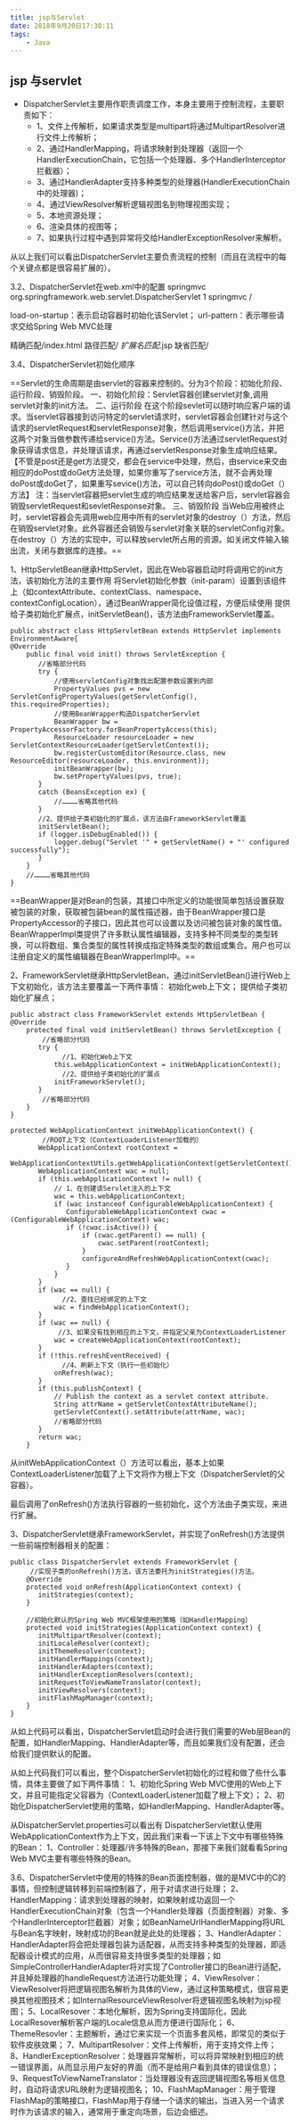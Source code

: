 ```yaml
---
title: jsp与Servlet
date: 2018年9月20日17:30:11
tags:
    - Java
---
```

## jsp 与servlet

- DispatcherServlet主要用作职责调度工作，本身主要用于控制流程，主要职责如下：
  - 1、文件上传解析，如果请求类型是multipart将通过MultipartResolver进行文件上传解析；
  - 2、通过HandlerMapping，将请求映射到处理器（返回一个HandlerExecutionChain，它包括一个处理器、多个HandlerInterceptor拦截器）；
  - 3、通过HandlerAdapter支持多种类型的处理器(HandlerExecutionChain中的处理器)；
  - 4、通过ViewResolver解析逻辑视图名到物理视图实现；
  - 5、本地资源处理；
  - 6、渲染具体的视图等；
  - 7、如果执行过程中遇到异常将交给HandlerExceptionResolver来解析。

从以上我们可以看出DispatcherServlet主要负责流程的控制（而且在流程中的每个关键点都是很容易扩展的）。

3.2、DispatcherServlet在web.xml中的配置
    <servlet>
        <servlet-name>springmvc</servlet-name>
        <servlet-class>org.springframework.web.servlet.DispatcherServlet</servlet-class>
        <load-on-startup>1</load-on-startup>
        </servlet>
    <servlet-mapping>
        <servlet-name>springmvc</servlet-name>
        <url-pattern>/</url-pattern>
    </servlet-mapping>
 
 
 load-on-startup：表示启动容器时初始化该Servlet；
 url-pattern：表示哪些请求交给Spring Web MVC处理
 
 
 精确匹配<url-pattern>/index.html</url-pattern>
 路径匹配<url-pattern>/*</url-pattern>
 扩展名匹配<url-pattern>*.jsp</url-pattern>
 缺省匹配<url-pattern>/</url-pattern>


3.4、DispatcherServlet初始化顺序


==Servlet的生命周期是由servlet的容器来控制的。分为3个阶段：初始化阶段、运行阶段、销毁阶段。
    一、初始化阶段：Servlet容器创建servlet对象,调用servlet对象的init方法。
    二、运行阶段
        在这个阶段sevlet可以随时响应客户端的请求。当servlet容器接到访问特定的servlet请求时，servlet容器会创建针对与这个请求的servletRequest和servletResponse对象，然后调用service()方法，并把这两个对象当做参数传递给service()方法。Service()方法通过servletRequest对象获得请求信息，并处理该请求，再通过servletResponse对象生成响应结果。
        【不管是post还是get方法提交，都会在service中处理，然后，由service来交由相应的doPost或doGet方法处理，如果你重写了service方法，就不会再处理doPost或doGet了，如果重写sevice()方法，可以自己转向doPost()或doGet（）方法】
        注：当servlet容器把servlet生成的响应结果发送给客户后，servlet容器会销毁servletRequest和sevletResponse对象。
    三、销毁阶段
        当Web应用被终止时，servlet容器会先调用web应用中所有的servlet对象的destroy（）方法，然后在销毁servlet对象。此外容器还会销毁与servlet对象关联的servletConfig对象。
        在destroy（）方法的实现中，可以释放servlet所占用的资源。如关闭文件输入输出流，关闭与数据库的连接。==


  1、HttpServletBean继承HttpServlet，因此在Web容器启动时将调用它的init方法，该初始化方法的主要作用
    将Servlet初始化参数（init-param）设置到该组件上（如contextAttribute、contextClass、namespace、contextConfigLocation），通过BeanWrapper简化设值过程，方便后续使用
    提供给子类初始化扩展点，initServletBean()，该方法由FrameworkServlet覆盖。


```
public abstract class HttpServletBean extends HttpServlet implements EnvironmentAware{
@Override
    public final void init() throws ServletException {
       //省略部分代码
       try {
           //使用servletConfig对象找出配置参数设置到内部
           PropertyValues pvs = new ServletConfigPropertyValues(getServletConfig(), this.requiredProperties);
           //使用BeanWrapper构造DispatcherServlet
           BeanWrapper bw = PropertyAccessorFactory.forBeanPropertyAccess(this);
           ResourceLoader resourceLoader = new ServletContextResourceLoader(getServletContext());
           bw.registerCustomEditor(Resource.class, new ResourceEditor(resourceLoader, this.environment));
           initBeanWrapper(bw);
           bw.setPropertyValues(pvs, true);
       }
       catch (BeansException ex) {
           //…………省略其他代码
       }
       //2、提供给子类初始化的扩展点，该方法由FrameworkServlet覆盖
       initServletBean();
       if (logger.isDebugEnabled()) {
           logger.debug("Servlet '" + getServletName() + "' configured successfully");
       }
    }
    //…………省略其他代码
}
```


==BeanWrapper是对Bean的包装，其接口中所定义的功能很简单包括设置获取被包装的对象，获取被包装bean的属性描述器，由于BeanWrapper接口是PropertyAccessor的子接口，因此其也可以设置以及访问被包装对象的属性值。BeanWrapperImpl类提供了许多默认属性编辑器，支持多种不同类型的类型转换，可以将数组、集合类型的属性转换成指定特殊类型的数组或集合。用户也可以注册自定义的属性编辑器在BeanWrapperImpl中。==

 
2、FrameworkServlet继承HttpServletBean，通过initServletBean()进行Web上下文初始化，该方法主要覆盖一下两件事情：
    初始化web上下文；
    提供给子类初始化扩展点；

```
public abstract class FrameworkServlet extends HttpServletBean {
@Override
    protected final void initServletBean() throws ServletException {
        //省略部分代码
       try {
             //1、初始化Web上下文
           this.webApplicationContext = initWebApplicationContext();
             //2、提供给子类初始化的扩展点
           initFrameworkServlet();
       }
        //省略部分代码
    }
}
 
protected WebApplicationContext initWebApplicationContext() {
        //ROOT上下文（ContextLoaderListener加载的）
       WebApplicationContext rootContext =
              WebApplicationContextUtils.getWebApplicationContext(getServletContext());
       WebApplicationContext wac = null;
       if (this.webApplicationContext != null) {
           // 1、在创建该Servlet注入的上下文
           wac = this.webApplicationContext;
           if (wac instanceof ConfigurableWebApplicationContext) {
              ConfigurableWebApplicationContext cwac = (ConfigurableWebApplicationContext) wac;
              if (!cwac.isActive()) {
                  if (cwac.getParent() == null) {
                      cwac.setParent(rootContext);
                  }
                  configureAndRefreshWebApplicationContext(cwac);
              }
           }
       }
       if (wac == null) {
             //2、查找已经绑定的上下文
           wac = findWebApplicationContext();
       }
       if (wac == null) {
            //3、如果没有找到相应的上下文，并指定父亲为ContextLoaderListener
           wac = createWebApplicationContext(rootContext);
       }
       if (!this.refreshEventReceived) {
             //4、刷新上下文（执行一些初始化）
           onRefresh(wac);
       }
       if (this.publishContext) {
           // Publish the context as a servlet context attribute.
           String attrName = getServletContextAttributeName();
           getServletContext().setAttribute(attrName, wac);
           //省略部分代码
       }
       return wac;
    }
```

 
从initWebApplicationContext（）方法可以看出，基本上如果ContextLoaderListener加载了上下文将作为根上下文（DispatcherServlet的父容器）。
 
最后调用了onRefresh()方法执行容器的一些初始化，这个方法由子类实现，来进行扩展。
 
 
3、DispatcherServlet继承FrameworkServlet，并实现了onRefresh()方法提供一些前端控制器相关的配置：
 

```
public class DispatcherServlet extends FrameworkServlet {
     //实现子类的onRefresh()方法，该方法委托为initStrategies()方法。
    @Override
    protected void onRefresh(ApplicationContext context) {
       initStrategies(context);
    }
 
    //初始化默认的Spring Web MVC框架使用的策略（如HandlerMapping）
    protected void initStrategies(ApplicationContext context) {
       initMultipartResolver(context);
       initLocaleResolver(context);
       initThemeResolver(context);
       initHandlerMappings(context);
       initHandlerAdapters(context);
       initHandlerExceptionResolvers(context);
       initRequestToViewNameTranslator(context);
       initViewResolvers(context);
       initFlashMapManager(context);
    }
}
```

 
从如上代码可以看出，DispatcherServlet启动时会进行我们需要的Web层Bean的配置，如HandlerMapping、HandlerAdapter等，而且如果我们没有配置，还会给我们提供默认的配置。
 
从如上代码我们可以看出，整个DispatcherServlet初始化的过程和做了些什么事情，具体主要做了如下两件事情：
1、初始化Spring Web MVC使用的Web上下文，并且可能指定父容器为（ContextLoaderListener加载了根上下文）；
2、初始化DispatcherServlet使用的策略，如HandlerMapping、HandlerAdapter等。

 
从DispatcherServlet.properties可以看出有
DispatcherServlet默认使用WebApplicationContext作为上下文，因此我们来看一下该上下文中有哪些特殊的Bean：
1、Controller：处理器/许多特殊的Bean，那接下来我们就看看Spring Web MVC主要有哪些特殊的Bean。

3.6、DispatcherServlet中使用的特殊的Bean页面控制器，做的是MVC中的C的事情，但控制逻辑转移到前端控制器了，用于对请求进行处理；
2、HandlerMapping：请求到处理器的映射，如果映射成功返回一个HandlerExecutionChain对象（包含一个Handler处理器（页面控制器）对象、多个HandlerInterceptor拦截器）对象；如BeanNameUrlHandlerMapping将URL与Bean名字映射，映射成功的Bean就是此处的处理器；
3、HandlerAdapter：HandlerAdapter将会把处理器包装为适配器，从而支持多种类型的处理器，即适配器设计模式的应用，从而很容易支持很多类型的处理器；如SimpleControllerHandlerAdapter将对实现了Controller接口的Bean进行适配，并且掉处理器的handleRequest方法进行功能处理；
4、ViewResolver：ViewResolver将把逻辑视图名解析为具体的View，通过这种策略模式，很容易更换其他视图技术；如InternalResourceViewResolver将逻辑视图名映射为jsp视图；
5、LocalResover：本地化解析，因为Spring支持国际化，因此LocalResover解析客户端的Locale信息从而方便进行国际化；
6、ThemeResovler：主题解析，通过它来实现一个页面多套风格，即常见的类似于软件皮肤效果；
7、MultipartResolver：文件上传解析，用于支持文件上传；
8、HandlerExceptionResolver：处理器异常解析，可以将异常映射到相应的统一错误界面，从而显示用户友好的界面（而不是给用户看到具体的错误信息）；
9、RequestToViewNameTranslator：当处理器没有返回逻辑视图名等相关信息时，自动将请求URL映射为逻辑视图名；
10、FlashMapManager：用于管理FlashMap的策略接口，FlashMap用于存储一个请求的输出，当进入另一个请求时作为该请求的输入，通常用于重定向场景，后边会细述。